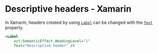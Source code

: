 # Descriptive headers - Xamarin

In Xamarin, headers created by using [`Label`](https://learn.microsoft.com/en-us/dotnet/api/xamarin.forms.label?view=xamarin-forms) can be changed with the [`Text`](https://learn.microsoft.com/en-us/dotnet/api/xamarin.forms.label.textproperty?view=xamarin-forms) property.

```xml
<Label
    xct:SemanticEffect.HeadingLevel="1"
    Text="Descriptive header" />
```
